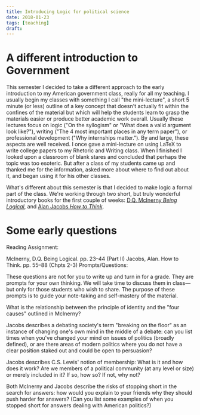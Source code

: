 ```yaml
---
title: Introducing Logic for political science
date: 2018-01-23
tags: [teaching]
draft:
---
```


# A different introduction to Government
This semester I decided to take a different approach to the early introduction to my American government class, really for all my teaching. I usually begin my classes with something I call "the mini-lecture", a short 5 minute (or less) outline of a key concept that doesn't actually fit within the confines of the material but which will help the students learn to grasp the materials easier or produce better academic work overall. Usually these lectures focus on logic ("On the syllogism" or "What does a valid argument look like?"), writing ("The 4 most important places in any term paper"), or professional development ("Why internships matter."). By and large, these aspects are well received. I once gave a mini-lecture on using LaTeX to write college papers to my Rhetoric and Writing class. When I finished I looked upon a classroom of blank stares and concluded that perhaps the topic was too esoteric. But after a class of my students came up and thanked me for the information, asked more about where to find out about it, and began using it for his other classes.

What's different about this semester is that I decided to make logic a formal part of the class. We're working through two short, but truly wonderful introductory books for the first couple of weeks: [D.Q. McInerny *Being Logical*](https://www.amazon.com/Being-Logical-Guide-Good-Thinking/dp/0812971159/), and [Alan Jacobs *How to Think*](https://www.amazon.com/How-Think-Survival-Guide-World/dp/0451499603/).


# Some early questions

Reading Assignment:

McInerny, D.Q. Being Logical.  pp. 23–44 (Part II)
Jacobs, Alan. How to Think. pp. 55–88 (Chpts 2-3)
Prompts/Questions:

These questions are not for you to write up and turn in for a grade. They are prompts for your own thinking. We will take time to discuss them in class—but only for those students who wish to share. The purpose of these prompts is to guide your note-taking and self-mastery of the material.

What is the relationship between the principle of identity and the "four causes" outlined in McInerny?

Jacobs describes a debating society's term "breaking on the floor" as an instance of changing one's own mind in the middle of a debate: can you list times when you've changed your mind on issues of politics (broadly defined), or are there areas of modern politics where you do not have a clear position staked out and could be open to persuasion?

Jacobs describes C.S. Lewis' notion of membership: What is it and how does it work? Are we members of a political community (at any level or size) or merely included in it? If so, how so? If not, why not?

Both McInerny and Jacobs describe the risks of stopping short in the search for answers: how would you explain to your friends why they should push harder for answers? (Can you list some examples of when you stopped short for answers dealing with American politics?)
